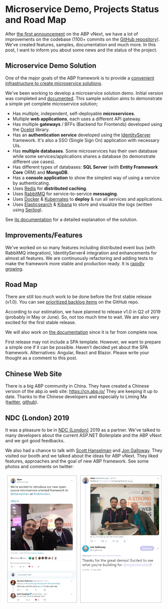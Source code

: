 # Microservice Demo, Projects Status and Road Map

After [the first announcement](https://abp.io/blog/abp/Abp-vNext-Announcement) on the ABP vNext, we have a lot of improvements on the codebase (1100+ commits on the [GitHub repository](https://github.com/abpframework/abp)). We've created features, samples, documentation and much more. In this post, I want to inform you about some news and the status of the project.

## Microservice Demo Solution

One of the major goals of the ABP framework is to provide a [convenient infrastructure to create microservice solutions](https://abp.io/documents/abp/latest/Microservice-Architecture).

We've been working to develop a microservice solution demo. Initial version was completed and [documented](https://abp.io/documents/abp/latest/Samples/Microservice-Demo). This sample solution aims to demonstrate a simple yet complete microservice solution;

- Has multiple, independent, self-deployable **microservices**.
- Multiple **web applications**, each uses a different API gateway.
- Has multiple **gateways** / BFFs (Backend for Frontends) developed using the [Ocelot](https://github.com/ThreeMammals/Ocelot) library.
- Has an **authentication service** developed using the [IdentityServer](https://identityserver.io/) framework. It's also a SSO (Single Sign On) application with necessary UIs.
- Has **multiple databases**. Some microservices has their own database while some services/applications shares a database (to demonstrate different use cases).
- Has different types of databases: **SQL Server** (with **Entity Framework Core** ORM) and **MongoDB**.
- Has a **console application** to show the simplest way of using a service by authenticating.
- Uses [Redis](https://redis.io/) for **distributed caching**.
- Uses [RabbitMQ](https://www.rabbitmq.com/) for service-to-service **messaging**.
- Uses [Docker](https://www.docker.com/) & [Kubernates](https://kubernetes.io/) to **deploy** & run all services and applications.
- Uses [Elasticsearch](https://www.elastic.co/products/elasticsearch) & [Kibana](https://www.elastic.co/products/kibana) to store and visualize the logs (written using [Serilog](https://serilog.net/)).

See [its documentation](https://abp.io/documents/abp/latest/Samples/Microservice-Demo) for a detailed explanation of the solution. 

## Improvements/Features

We've worked on so many features including distributed event bus (with RabbitMQ integration), IdentityServer4 integration and enhancements for almost all features. We are continuously refactoring and adding tests to make the framework more stable and production ready. It is [rapidly growing](https://github.com/abpframework/abp/graphs/contributors).

## Road Map

There are still too much work to be done before the first stable release (v1.0). You can see [prioritized backlog items](https://github.com/abpframework/abp/issues?q=is%3Aopen+is%3Aissue+milestone%3ABacklog) on the GitHub repo.

According to our estimation, we have planned to release v1.0 in Q2 of 2019 (probably in May or June). So, not too much time to wait. We are also very excited for the first stable release.

We will also work on [the documentation](https://abp.io/documents/abp/latest) since it is far from complete now.

First release may not include a SPA template. However, we want to prepare a simple one if it can be possible. Haven't decided yet about the SPA framework. Alternatives: Angular, React and Blazor. Please write your thought as a comment to this post.

## Chinese Web Site

There is a big ABP community in China. They have created a Chinese version of the abp.io web site: https://cn.abp.io/ They are keeping it up to date. Thanks to the Chinese developers and especially to Liming Ma ([twitter](https://twitter.com/realmaliming), [github](https://github.com/maliming)).

## NDC {London} 2019

It was a pleasure to be in [NDC {London}](https://ndc-london.com/) 2019 as a partner. We've talked to many developers about the current ASP.NET Boilerplate and the ABP vNext and we got good feedbacks.

We also had a chance to talk with [Scott Hanselman](https://twitter.com/shanselman) and [Jon Galloway](https://twitter.com/jongalloway). They visited our booth and we talked about the ideas for ABP vNext. They liked features, approaches and the goal of new ABP framework. See some photos and comments on twitter: 

![scott-and-jon](scott-and-jon.png)

